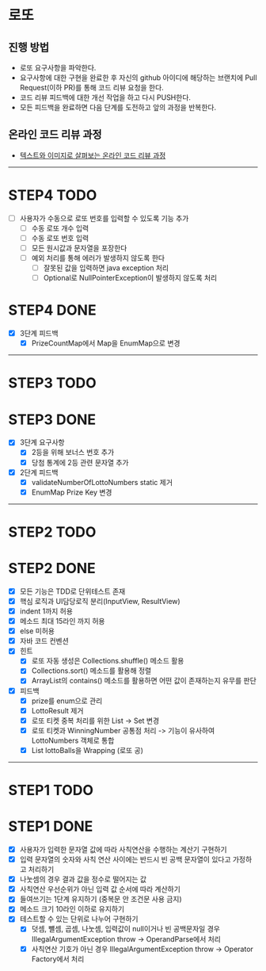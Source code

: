 # 로또
## 진행 방법
* 로또 요구사항을 파악한다.
* 요구사항에 대한 구현을 완료한 후 자신의 github 아이디에 해당하는 브랜치에 Pull Request(이하 PR)를 통해 코드 리뷰 요청을 한다.
* 코드 리뷰 피드백에 대한 개선 작업을 하고 다시 PUSH한다.
* 모든 피드백을 완료하면 다음 단계를 도전하고 앞의 과정을 반복한다.

## 온라인 코드 리뷰 과정
* [텍스트와 이미지로 살펴보는 온라인 코드 리뷰 과정](https://github.com/next-step/nextstep-docs/tree/master/codereview)
---

# STEP4 TODO
- [ ] 사용자가 수동으로 로또 번호를 입력할 수 있도록 기능 추가 
  - [ ] 수동 로또 개수 입력
  - [ ] 수동 로또 번호 입력
  - [ ] 모든 원시값과 문자열을 포장한다
  - [ ] 예외 처리를 통해 에러가 발생하지 않도록 한다
    - [ ] 잘못된 값을 입력하면 java exception 처리
    - [ ] Optional로 NullPointerException이 발생하지 않도록 처리  
# STEP4 DONE
- [x] 3단계 피드백
  - [x] PrizeCountMap에서 Map을 EnumMap으로 변경
---
# STEP3 TODO
# STEP3 DONE
- [x] 3단계 요구사항
  -[x] 2등을 위해 보너스 번호 추가
  -[x] 당첨 통계에 2등 관련 문자열 추가 
- [x] 2단계 피드백
  - [x] validateNumberOfLottoNumbers static 제거 
  - [x] EnumMap Prize Key 변경 
---
# STEP2 TODO
# STEP2 DONE
- [x] 모든 기능은 TDD로 단위테스트 존재
- [x] 핵심 로직과 UI담당로직 분리(InputView, ResultView)
- [x] indent 1까지 허용
- [x] 메소드 최대 15라인 까지 허용
- [x] else 미허용
- [x] 자바 코드 컨벤션
- [x] 힌트
  - [x] 로또 자동 생성은 Collections.shuffle() 메소드 활용
  - [x] Collections.sort() 메소드를 활용해 정렬
  - [x] ArrayList의 contains() 메소드를 활용하면 어떤 값이 존재하는지 유무를 판단
- [x] 피드백
  - [x] prize를 enum으로 관리
  - [x] LottoResult 제거
  - [x] 로또 티켓 중복 처리를 위한 List -> Set 변경
  - [x] 로또 티켓과 WinningNumber 공통점 처리 -> 기능이 유사하여 LottoNumbers 객체로 통합
  - [x] List<LottoNumber> lottoBalls을 Wrapping (로또 공)
---
# STEP1 TODO
# STEP1 DONE
- [x] 사용자가 입력한 문자열 값에 따라 사칙연산을 수행하는 계산기 구현하기
- [x] 입력 문자열의 숫자와 사칙 연산 사이에는 반드시 빈 공백 문자열이 있다고 가정하고 처리하기
- [x] 나눗셈의 경우 결과 값을 정수로 떨어지는 값
- [x] 사칙연산 우선순위가 아닌 입력 값 순서에 따라 계산하기
- [x] 들여쓰기는 1단계 유지하기 (중복문 안 조건문 사용 금지)
- [x] 메소드 크기 10라인 이하로 유지하기
- [x] 테스트할 수 있는 단위로 나누어 구현하기
  - [x] 덧셈, 뺼셈, 곱셈, 나눗셈, 입력값이 null이거나 빈 공백문자일 경우 IllegalArgumentException throw -> OperandParse에서 처리
  - [x] 사칙연산 기호가 아닌 경우  IllegalArgumentException throw -> Operator Factory에서 처리 
